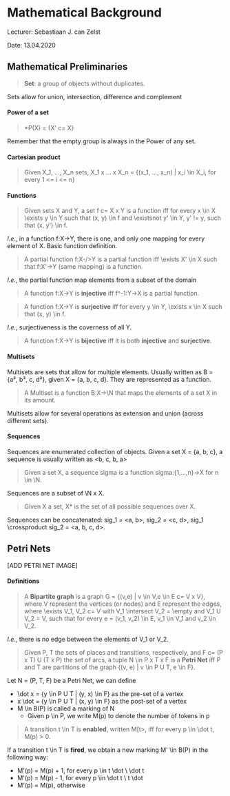 # Mathematical Background

Lecturer: Sebastiaan J. can Zelst

Date: 13.04.2020

## Mathematical Preliminaries

> **Set**: a group of objects without duplicates.

Sets allow for union, intersection, difference and complement

#### Power of a set

> *P(X) = {X' c= X}

Remember that the empty group is always in the Power of any set.

#### Cartesian product

> Given X_1, ..., X_n sets, X_1 x ... x X_n = {(x_1, ..., x_n) | x_i \in X_i, for every 1 <= i <= n}

#### Functions

> Given sets X and Y, a set f c= X x Y is a function iff for every x \in X \exists y \in Y such that (x, y) \in f and \existsnot y' \in Y, y' != y, such that (x, y') \in f.

_I.e._, in a function f:X->Y, there is one, and only one mapping for every element of X. Basic function definition.

> A partial function f:X-/>Y is a partial function iff \exists X' \in X such that f:X'->Y (same mapping) is a function.

_I.e._, the partial function map elements from a subset of the domain

> A function f:X->Y is **injective** iff f^-1:Y->X is a partial function.

> A function f:X->Y is **surjective** iff for every y \in Y, \exists x \in X such that (x, y) \in f.

_I.e._, surjectiveness is the coverness of all Y.

> A function f:X->Y is **bijective** iff it is both **injective** and **surjective**.

#### Multisets

Multisets are sets that allow for multiple elements. Usually written as B = {a², b³, c, d²}, given X = {a, b, c, d}. They are represented as a function.

> A Multiset is a function B:X->\N that maps the elements of a set X in its amount.

Multisets allow for several operations as extension and union (across different sets).

#### Sequences

Sequences are enumerated collection of objects. Given a set X = {a, b, c}, a sequence is usually written as <b, c, b, a>

> Given a set X, a sequence sigma is a function sigma:{1,...,n}->X for n \in \N.

Sequences are a subset of \N x X.

> Given X a set, X* is the set of all possible sequences over X.

Sequences can be concatenated: sig_1 = <a, b>, sig_2 = <c, d>, sig_1 \crossproduct sig_2 = <a, b, c, d>.

## Petri Nets

[ADD PETRI NET IMAGE]

#### Definitions

> A **Bipartite graph** is a graph G = {(v,e) | v \in V,e \in E c= V x V}, where V represent the vertices (or nodes) and E represent the edges, where \exists V_1, V_2 c= V with V_1 \intersect V_2 = \empty and V_1 U V_2 = V, such that for every e = (v_1, v_2) \in E, v_1 \in V_1 and v_2 \in V_2.

_I.e._, there is no edge between the elements of V_1 or V_2.

> Given P, T the sets of places and transitions, respectively, and F c= (P x T) U (T x P) the set of arcs, a tuple N \in P x T x F is a **Petri Net** iff P and T are partitions of the graph {(v, e) | v \in P U T, e \in F}.

Let N = (P, T, F) be a Petri Net, we can define

- \dot x = {y \in P U T | (y, x) \in F} as the pre-set of a vertex
- x \dot = {y \in P U T | (x, y) \in F} as the post-set of a vertex
- M \in B(P) is called a marking of N
  - Given p \in P, we write M(p) to denote the number of tokens in p

> A transition t \in T is **enabled**, written M[t>, iff for every p \in \dot t, M(p) > 0.

If a transition t \in T is **fired**, we obtain a new marking M' \in B(P) in the following way:

- M'(p) = M(p) + 1, for every p \in t \dot \\ \dot t
- M'(p) = M(p) - 1, for every p \in \dot t \\ t \dot
- M'(p) = M(p), otherwise